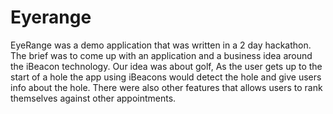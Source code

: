 Eyerange
========

EyeRange was a demo application that was written in a 2 day hackathon. The brief was to come up with an application and a business idea around the iBeacon technology. Our idea was about golf, As the user gets up to the start of a hole the app using iBeacons would detect the hole and give users info about the hole. There were also other features that allows users to rank themselves against other appointments.
